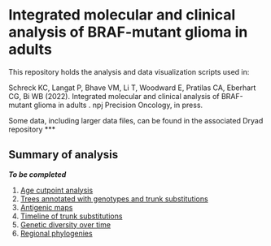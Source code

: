 # Integrated molecular and clinical analysis of BRAF-mutant glioma in adults 

This repository holds the analysis and data visualization scripts used in:

Schreck KC, Langat P, Bhave VM, Li T, Woodward E, Pratilas CA, Eberhart CG, Bi WB (2022). Integrated molecular and clinical analysis of BRAF-mutant glioma in adults . npj Precision Oncology, in press.

Some data, including larger data files, can be found in the associated Dryad repository ***

## Summary of analysis
***To be completed***
1. [Age cutpoint analysis](/map-of-genomes)
2. [Trees annotated with genotypes and trunk substitutions](/genotypes-and-substitutions)
3. [Antigenic maps](/antigenic-maps)
4. [Timeline of trunk substitutions](/trunk-substitutions-timeline)
5. [Genetic diversity over time](/diversity-timeline)
6. [Regional phylogenies](/regional-phylogenies)
